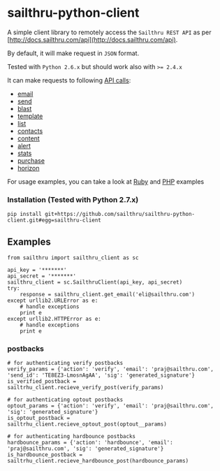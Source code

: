 sailthru-python-client
====================

A simple client library to remotely access the `Sailthru REST API` as per [http://docs.sailthru.com/api](http://docs.sailthru.com/api).

By default, it will make request in `JSON` format.

Tested with `Python 2.6.x` but should work also with `>= 2.4.x`

It can make requests to following [API calls](http://docs.sailthru.com/api):

* [email](http://docs.sailthru.com/api/email)
* [send](http://docs.sailthru.com/api/send)
* [blast](http://docs.sailthru.com/api/blast)
* [template](http://docs.sailthru.com/api/template)
* [list](http://docs.sailthru.com/api/list)
* [contacts](http://docs.sailthru.com/api/contacts)
* [content](http://docs.sailthru.com/api/content)
* [alert](http://docs.sailthru.com/api/alert)
* [stats](http://docs.sailthru.com/api/stats)
* [purchase](http://docs.sailthru.com/api/purchase)
* [horizon](http://docs.sailthru.com/api/horizon)

For usage examples, you can take a look at [Ruby](https://github.com/sailthru/sailthru-ruby-client/blob/master/README.md) and [PHP](https://github.com/sailthru/sailthru-php5-client/blob/master/README.md) examples

### Installation (Tested with Python 2.7.x)
    pip install git+https://github.com/sailthru/sailthru-python-client.git#egg=sailthru-client

Examples
--------
    from sailthru import sailthru_client as sc
    
    api_key = '*******'
    api_secret = '*******'
    sailthru_client = sc.SailthruClient(api_key, api_secret)
    try:
        response = sailthru_client.get_email('eli@sailthru.com')
    except urllib2.URLError as e:
        # handle exceptions
        print e
    except urllib2.HTTPError as e:
        # handle exceptions
        print e

### postbacks
    
    # for authenticating verify postbacks
    verify_params = {'action': 'verify', 'email': 'praj@sailthru.com', 'send_id': 'TE8EZ3-LmosnAgAA', 'sig': 'generated_signature'}
    is_verified_postback = sailtrhu_client.recieve_verify_post(verify_params)

    # for authenticating optout postbacks
    optout_params = {'action': 'verify', 'email': 'praj@sailthru.com', 'sig': 'generated_signature'}
    is_optout_postback = sailtrhu_client.recieve_optout_post(optout__params)

    # for authenticating hardbounce postbacks
    hardbounce_params = {'action': 'hardbounce', 'email': 'praj@sailthru.com', 'sig': 'generated_signature'}
    is_hardbounce_postback = sailtrhu_client.recieve_hardbounce_post(hardbounce_params)
